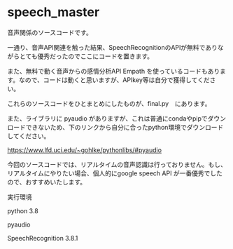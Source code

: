 # speech_master

音声関係のソースコードです。

一通り、音声API関連を触った結果、SpeechRecognitionのAPIが無料でありながらとても優秀だったのでここにコードを置きます。

また、無料で動く音声からの感情分析API Empath を使っているコードもあります。なので、コードは動くと思いますが、APIkey等は自分で獲得してください。

これらのソースコードをひとまとめにしたものが、final.py　にあります。

また、ライブラリに pyaudio がありますが、これは普通にcondaやpipでダウンロードできないため、下のリンクから自分に合ったpython環境でダウンロードしてください。

https://www.lfd.uci.edu/~gohlke/pythonlibs/#pyaudio

今回のソースコードでは、リアルタイムの音声認識は行っておりません。もし、リアルタイムにやりたい場合、個人的にgoogle speech API が一番優秀でしたので、おすすめいたします。

実行環境

python 3.8

pyaudio 

SpeechRecognition 3.8.1
